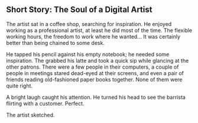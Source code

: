 Short Story: The Soul of a Digital Artist
------------------------------------------

The artist sat in a coffee shop, searching for inspiration.
He enjoyed working as a professional artist, at least he did most of the time.
The flexible working hours, the freedom to work where he wanted...
It was certainly better than being chained to some desk.

He tapped his pencil against his empty notebook; he needed some inspiration.
The grabbed his latte and took a quick sip while glancing at the other patrons.
There were a few people in their computers, a couple of people in meetings stared dead-eyed at their
screens, and even a pair of friends reading old-fashioned paper books together.
None of them were quite right.

<!-- TODO use more words like "patron", that used to mean something special in the art world -->
<!-- Mention the barrista flirting while giving latte art to the customer. Have the artist deride
the latte "art" as he leaves (for its impermanence? Maybe -- his art will stick around) -->

A bright laugh caught his attention.
He turned his head to see the barrista flirting with a customer.
Perfect.

The artist sketched.
